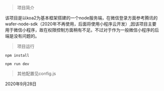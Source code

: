 > 项目简介

该项目是以koa2为基本框架搭建的一个node服务端，在微信登录方面参考腾讯的wafer-node-sdk（2020年不再使用，后面将使用小程序云开发）,因该项目主要用于微信小程序，故在权限控制方面稍有不足。不过对于作为一般微信小程序的后端是没有问题的。

> 项目运行

`npm install`

`npm run dev`

> 其他配置见config.js



2020年9月28日

